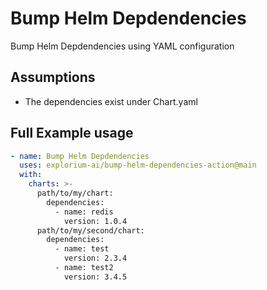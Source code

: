 # Bump Helm Depdendencies

Bump Helm Depdendencies using YAML configuration

## Assumptions

- The dependencies exist under Chart.yaml

## Full Example usage

```yaml
- name: Bump Helm Depdendencies
  uses: explorium-ai/bump-helm-dependencies-action@main
  with:
    charts: >-
      path/to/my/chart:
        dependencies:
          - name: redis
            version: 1.0.4
      path/to/my/second/chart:
        dependencies:
          - name: test
            version: 2.3.4
          - name: test2
            version: 3.4.5
```
